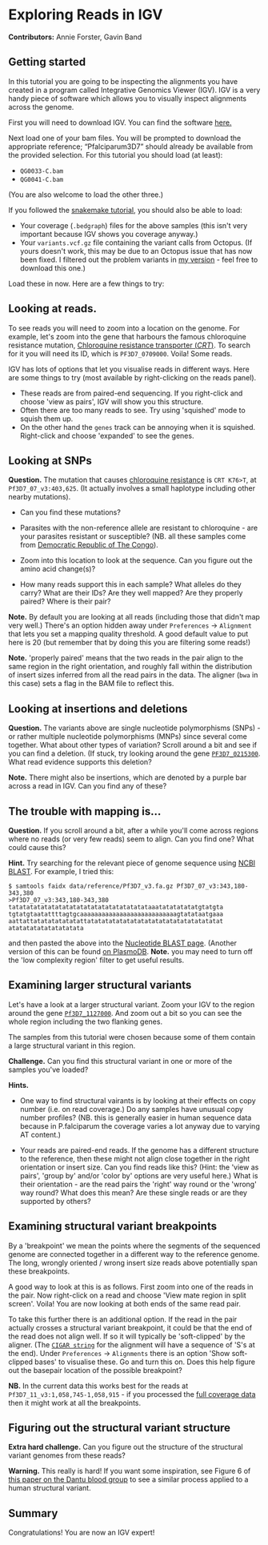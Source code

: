 # Exploring Reads in IGV

**Contributors:** Annie Forster, Gavin Band

## Getting started

In this tutorial you are going to be inspecting the alignments you have created in a program called Integrative Genomics Viewer (IGV). IGV is a very handy piece of software which allows you to visually inspect alignments across the genome. 

First you will need to download IGV. You can find the software [here.](https://software.broadinstitute.org/software/igv/download)

Next load one of your bam files. You will be prompted to download the appropriate reference; “Pfalciparum3D7” should already be available from the provided selection.  For this tutorial you should load (at least):

* `QG0033-C.bam`
* `QG0041-C.bam`

(You are also welcome to load the other three.)

If you followed the [snakemake tutorial](), you should also be able to load:

* Your coverage (`.bedgraph`) files for the above samples (this isn't very important because IGV shows you coverage anyway.)
* Your `variants.vcf.gz` file containing the variant calls from Octopus.  (If yours doesn't work, this may be due to an Octopus issue that has now been fixed.  I filtered out the problem variants in [my version](https://www.well.ox.ac.uk/~gav/projects/gms/statistics-course/Next_Generation_Sequencing/practicals/ngs_processing_pipeline/solutions/results/variants/) - feel free to download this one.)

Load these in now.  Here are a few things to try:

## Looking at reads.

To see reads you will need to zoom into a location on the genome.  For example, let's zoom into the gene that harbours the famous chloroquine resistance mutation, [Chloroquine resistance transporter (*CRT*)](https://plasmodb.org/plasmo/app/record/gene/PF3D7_0709000).  To search for it you will need its ID, which is `PF3D7_0709000`.  Voila!  Some reads.

IGV has lots of options that let you visualise reads in different ways.  Here are some things to try (most available by right-clicking on the reads panel).

* These reads are from paired-end sequencing.  If you right-click and choose 'view as pairs', IGV will show you this structure.
* Often there are too many reads to see.  Try using 'squished' mode to squish them up.
* On the other hand the `genes` track can be annoying when it is squished.  Right-click and choose 'expanded' to see the genes.

## Looking at SNPs

**Question.** The mutation that causes [chloroquine resistance](https://www.ncbi.nlm.nih.gov/pmc/articles/PMC2954758/) is `CRT K76>T`, at `Pf3D7_07_v3:403,625`.  (It actually involves a small haplotype including other nearby mutations).  

* Can you find these mutations?

* Parasites with the non-reference allele are resistant to chloroquine - are your parasites resistant or susceptible?  (NB. all these samples come from [Democratic Republic of The Congo](https://www.google.com/maps/place/Democratic+Republic+of+the+Congo/@-3.9835365,12.6862829,5z/data=!3m1!4b1!4m5!3m4!1s0x1979facf9a7546bd:0x4c63e5eac93f141!8m2!3d-4.038333!4d21.758664)).

* Zoom into this location to look at the sequence.  Can you figure out the amino acid change(s)?

* How many reads support this in each sample?  What alleles do they carry?  What are their IDs?  Are they well mapped?  Are they properly paired?  Where is their pair?

**Note.** By default you are looking at all reads (including those that didn't map very well.)  There's an option hidden away under `Preferences` -> `Alignment` that lets you set a mapping quality threshold.  A good default value to put here is 20 (but remember that by doing this you are filtering some reads!)

**Note.** 'properly paired' means that the two reads in the pair align to the same region in the right orientation, and roughly fall within the distribution of insert sizes inferred from all the read pairs in the data.  The aligner (`bwa` in this case) sets a flag in the BAM file to reflect this.

## Looking at insertions and deletions

**Question.** The variants above are single nucleotide polymorphisms (SNPs) - or rather multiple nucleotide polymorphisms (MNPs) since several come together.  What about other types of variation?  Scroll around a bit and see if you can find a deletion.  (If stuck, try looking around the gene [`PF3D7_0215300`](https://plasmodb.org/plasmo/app/search?q=PF3D7_0220300).  What read evidence supports this deletion?

**Note.** There might also be insertions, which are denoted by a purple bar across a read in IGV.  Can you find any of these?

## The trouble with mapping is...

**Question.** If you scroll around a bit, after a while you'll come across regions where no reads (or very few reads) seem to align.  Can you find one?  What could cause this? 

**Hint.** Try searching for the relevant piece of genome sequence using [NCBI BLAST](https://blast.ncbi.nlm.nih.gov/Blast.cgi).  For example, I tried this:

```
$ samtools faidx data/reference/Pf3D7_v3.fa.gz Pf3D7_07_v3:343,180-343,380
>Pf3D7_07_v3:343,180-343,380
tatatatatatatatatatatatatatatatatatatataaatatatatatatgtatgta
tgtatgtaatattttagtgcaaaaaaaaaaaaaaaaaaaaaaaaaaagtatataatgaaa
aattattatatatatatatattatatatatatatatatatatatatatatatatatatat
atatatatatatatatatata
```
and then pasted the above into the [Nucleotide BLAST page](https://blast.ncbi.nlm.nih.gov/Blast.cgi).  (Another version of this can be found [on PlasmoDB](https://plasmodb.org/plasmo/app/search/transcript/UnifiedBlast).  **Note.** you may need to turn off the 'low complexity region' filter to get useful results.

## Examining larger structural variants

Let's have a look at a larger structural variant.  Zoom your IGV to the region around the gene [`Pf3D7_1127000`](https://plasmodb.org/plasmo/app/record/gene/PF3D7_1127000).  And zoom out a bit so you can see the whole region including the two flanking genes.

The samples from this tutorial were chosen because some of them contain a large structural variant in this region. 

**Challenge.** Can you find this structural variant in one or more of the samples you've loaded?

**Hints.**

* One way to find structural vairants is by looking at their effects on copy number (i.e. on read coverage.)  Do any samples have unusual copy number profiles?  (NB. this is generally easier in human sequence data because in P.falciparum the coverage varies a lot anyway due to varying AT content.)

* Your reads are paired-end reads.  If the genome has a different structure to the reference, then these might not align close together in the right orientation or insert size.  Can you find reads like this?  (Hint: the 'view as pairs', 'group by' and/or 'color by' options are very useful here.)  What is their orientation - are the read pairs the 'right' way round or the 'wrong' way round?  What does this mean?  Are these single reads or are they supported by others?

## Examining structural variant breakpoints

By a 'breakpoint' we mean the points where the segments of the sequenced genome are connected together in a different way to the reference genome.  The long, wrongly oriented / wrong insert size reads above potentially span these breakpoints.

A good way to look at this is as follows.  First zoom into one of the reads in the pair. Now right-click on a read and choose 'View mate region in split screen'.  Voila!  You are now looking at both ends of the same read pair.

To take this further there is an additional option.  If the read in the pair actually crosses a structural variant breakpoint, it could be that the end of the read does not align well.  If so it will typically be 'soft-clipped' by the aligner.  (The [`CIGAR string`](https://sites.google.com/site/bioinformaticsremarks/bioinfo/sam-bam-format/what-is-a-cigar) for the alignment will have a sequence of 'S's at the end).  Under `Preferences` -> `Alignments` there is an option 'Show soft-clipped bases' to visualise these.  Go and turn this on.  Does this help figure out the basepair location of the possible breakpoint?

**NB.** In the current data this works best for the reads at `Pf3D7_11_v3:1,058,745-1,058,915` - if you processed the [full coverage data]() then it might work at all the breakpoints.

## Figuring out the structural variant structure

**Extra hard challenge.** Can you figure out the structure of the structural variant genomes from these reads?

**Warning.** This really is hard!  If you want some inspiration, see Figure 6 of [this paper on the Dantu blood group](https://doi.org/10.1126/science.aam6393) to see a similar process applied to a human structural variant.

## Summary

Congratulations!  You are now an IGV expert!
